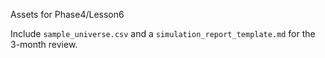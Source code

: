 Assets for Phase4/Lesson6

Include `sample_universe.csv` and a `simulation_report_template.md` for the 3-month review.
